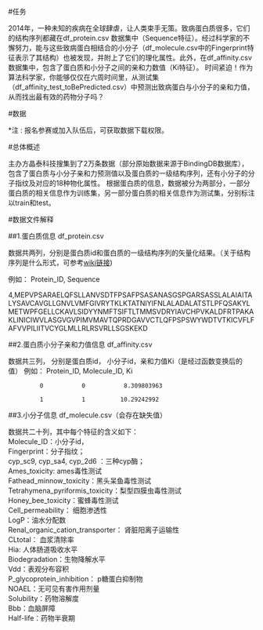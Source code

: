 #任务

2014年，一种未知的疾病在全球肆虐，让人类束手无策。致病蛋白质很多，它们的结构序列都藏在df_protein.csv 数据集中（Sequence特征）。经过科学家的不懈努力，能与这些致病蛋白相结合的小分子（df_molecule.csv中的Fingerprint特征表示了其结构）也被发现，并附上了它们的理化属性。此外，在df_affinity.csv数据集中，包含了蛋白质和小分子之间的亲和力数值（Ki特征）。 时间紧迫！作为算法科学家，你能够仅仅在六周时间里，从测试集（df_affinity_test_toBePredicted.csv）中预测出致病蛋白与小分子的亲和力值，从而找出最有效的药物分子吗？

#数据

*注 : 报名参赛或加入队伍后，可获取数据下载权限。


#总体概述 

主办方晶泰科技搜集到了2万条数据（部分原始数据来源于BindingDB数据库），包含了蛋白质与小分子亲和力预测值以及蛋白质的一级结构序列，还有小分子的分子指纹及对应的18种物化属性。
根据蛋白质的信息，数据被分为两部分，一部分蛋白质的相关信息作为训练集，另一部分蛋白质的相关信息作为测试集，分别标注以train和test。

#数据文件解释

##1.蛋白质信息 df_protein.csv

数据共两列，分别是蛋白质id和蛋白质的一级结构序列的矢量化结果。（关于结构序列是什么形式，可参考[wiki链接](https://zh.wikipedia.org/wiki/%E8%9B%8B%E7%99%BD%E8%B3%AA%E4%B8%80%E7%B4%9A%E7%B5%90%E6%A7%8B))

 例如： Protein_ID, Sequence

4,MEPVPSARAELQFSLLANVSDTFPSAFPSASANASGSPGARSASSLALAIAITALYSAVCAVGLLGNVLVMFGIVRYTKLKTATNIYIFNLALADALATSTLPFQSAKYLMETWPFGELLCKAVLSIDYYNMFTSIFTLTMMSVDRYIAVCHPVKALDFRTPAKAKLINICIWVLASGVGVPIMVMAVTQPRDGAVVCTLQFPSPSWYWDTVTKICVFLFAFVVPILIITVCYGLMLLRLRSVRLLSGSKEKD   

##2.蛋白质小分子亲和力值信息 df_affinity.csv 

数据共三列， 分别是蛋白质id， 小分子id，亲和力值Ki（是经过函数变换后的值）
例如： Protein_ID, Molecule_ID, Ki   

             0           0           8.309803963  

             1           1          10.29242992

##3.小分子信息 df_molecule.csv（会存在缺失值） 

数据共二十列，其中每个特征的含义如下：  
Molecule_ID：小分子id，  
Fingerprint：分子指纹；  
cyp_sc9, cyp_sa4, cyp_2d6 ：三种cyp酶；  
Ames_toxicity: ames毒性测试  
Fathead_minnow_toxicity：黑头呆鱼毒性测试  
Tetrahymena_pyriformis_toxicity：梨型四膜虫毒性测试  
Honey_bee_toxicity：蜜蜂毒性测试  
Cell_permeability： 细胞渗透性  
LogP：油水分配数  
Renal_organic_cation_transporter： 肾脏阳离子运输性  
CLtotal： 血浆清除率  
Hia: 人体肠道吸收水平  
Biodegradation：生物降解水平  
Vdd：表观分布容积  
P_glycoprotein_inhibition： p糖蛋白抑制物  
NOAEL：无可见有害作用剂量  
Solubility：药物溶解度  
Bbb：血脑屏障    
Half-life：药物半衰期  